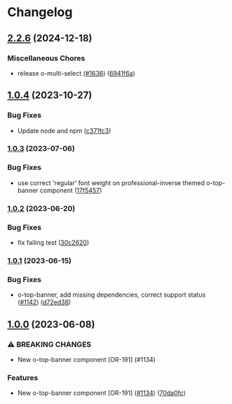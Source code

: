 # Changelog

## [2.2.6](https://github.com/Financial-Times/origami/compare/o-top-banner-v1.0.4...o-top-banner-v2.2.6) (2024-12-18)


### Miscellaneous Chores

* release o-multi-select ([#1636](https://github.com/Financial-Times/origami/issues/1636)) ([6941f6a](https://github.com/Financial-Times/origami/commit/6941f6a832d6e35f099a679659c3acbc49e54999))

## [1.0.4](https://github.com/Financial-Times/origami/compare/o-top-banner-v1.0.3...o-top-banner-v1.0.4) (2023-10-27)


### Bug Fixes

* Update node and npm ([c371fc3](https://github.com/Financial-Times/origami/commit/c371fc3f7f2d66266dbca95862ecef3ddeb1f339))

### [1.0.3](https://www.github.com/Financial-Times/origami/compare/o-top-banner-v1.0.2...o-top-banner-v1.0.3) (2023-07-06)


### Bug Fixes

* use correct 'regular' font weight on professional-inverse themed o-top-banner component ([17f5457](https://www.github.com/Financial-Times/origami/commit/17f54573ff12715f6e34fe0c1606fb7faed95b00))

### [1.0.2](https://www.github.com/Financial-Times/origami/compare/o-top-banner-v1.0.1...o-top-banner-v1.0.2) (2023-06-20)


### Bug Fixes

* fix failing test ([30c2620](https://www.github.com/Financial-Times/origami/commit/30c2620be4ab2b8e54b4413e244420b163748195))

### [1.0.1](https://www.github.com/Financial-Times/origami/compare/o-top-banner-v1.0.0...o-top-banner-v1.0.1) (2023-06-15)


### Bug Fixes

* o-top-banner, add missing dependencies, correct support status ([#1142](https://www.github.com/Financial-Times/origami/issues/1142)) ([d72ed38](https://www.github.com/Financial-Times/origami/commit/d72ed38a296d219b72bcf006455f1417a131303b))

## [1.0.0](https://www.github.com/Financial-Times/origami/compare/o-top-banner-v0.0.0...o-top-banner-v1.0.0) (2023-06-08)


### ⚠ BREAKING CHANGES

* New o-top-banner component [OR-191] (#1134)

### Features

* New o-top-banner component [OR-191] ([#1134](https://www.github.com/Financial-Times/origami/issues/1134)) ([70da0fc](https://www.github.com/Financial-Times/origami/commit/70da0fc4e87120338ae47ed561fe1651cbc6d820))
